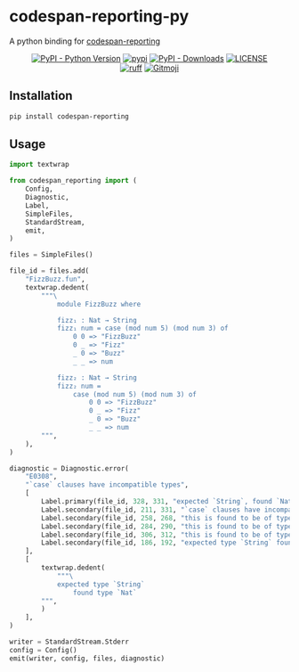 # codespan-reporting-py

A python binding for [codespan-reporting](https://github.com/brendanzab/codespan)

<p align="center">
   <a href="https://python.org/" target="_blank"><img alt="PyPI - Python Version" src="https://img.shields.io/pypi/pyversions/codespan-reporting?logo=python&style=flat-square"></a>
   <a href="https://pypi.org/project/codespan-reporting/" target="_blank"><img src="https://img.shields.io/pypi/v/codespan-reporting?style=flat-square" alt="pypi"></a>
   <a href="https://pypi.org/project/codespan-reporting/" target="_blank"><img alt="PyPI - Downloads" src="https://img.shields.io/pypi/dm/codespan-reporting?style=flat-square"></a>
   <a href="LICENSE"><img alt="LICENSE" src="https://img.shields.io/github/license/ShigureLab/codespan-reporting?style=flat-square"></a>
   <br/>
   <a href="https://github.com/astral-sh/ruff"><img alt="ruff" src="https://img.shields.io/endpoint?url=https://raw.githubusercontent.com/astral-sh/ruff/main/assets/badge/v2.json&style=flat-square"></a>
   <a href="https://gitmoji.dev"><img alt="Gitmoji" src="https://img.shields.io/badge/gitmoji-%20😜%20😍-FFDD67?style=flat-square"></a>
</p>

## Installation

```bash
pip install codespan-reporting
```

## Usage

```python
import textwrap

from codespan_reporting import (
    Config,
    Diagnostic,
    Label,
    SimpleFiles,
    StandardStream,
    emit,
)

files = SimpleFiles()

file_id = files.add(
    "FizzBuzz.fun",
    textwrap.dedent(
        """\
            module FizzBuzz where

            fizz₁ : Nat → String
            fizz₁ num = case (mod num 5) (mod num 3) of
                0 0 => "FizzBuzz"
                0 _ => "Fizz"
                _ 0 => "Buzz"
                _ _ => num

            fizz₂ : Nat → String
            fizz₂ num =
                case (mod num 5) (mod num 3) of
                    0 0 => "FizzBuzz"
                    0 _ => "Fizz"
                    _ 0 => "Buzz"
                    _ _ => num
        """,
    ),
)

diagnostic = Diagnostic.error(
    "E0308",
    "`case` clauses have incompatible types",
    [
        Label.primary(file_id, 328, 331, "expected `String`, found `Nat`"),
        Label.secondary(file_id, 211, 331, "`case` clauses have incompatible types"),
        Label.secondary(file_id, 258, 268, "this is found to be of type `String`"),
        Label.secondary(file_id, 284, 290, "this is found to be of type `String`"),
        Label.secondary(file_id, 306, 312, "this is found to be of type `String`"),
        Label.secondary(file_id, 186, 192, "expected type `String` found here"),
    ],
    [
        textwrap.dedent(
            """\
            expected type `String`
                found type `Nat`
        """,
        )
    ],
)

writer = StandardStream.Stderr
config = Config()
emit(writer, config, files, diagnostic)
```

